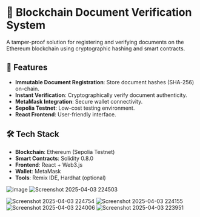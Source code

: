 
# 📜 Blockchain Document Verification System

A tamper-proof solution for registering and verifying documents on the Ethereum blockchain using cryptographic hashing and smart contracts.

## 🌟 Features
- **Immutable Document Registration**: Store document hashes (SHA-256) on-chain.
- **Instant Verification**: Cryptographically verify document authenticity.
- **MetaMask Integration**: Secure wallet connectivity.
- **Sepolia Testnet**: Low-cost testing environment.
- **React Frontend**: User-friendly interface.

## 🛠 Tech Stack
- **Blockchain**: Ethereum (Sepolia Testnet)
- **Smart Contracts**: Solidity 0.8.0
- **Frontend**: React + Web3.js
- **Wallet**: MetaMask
- **Tools**: Remix IDE, Hardhat (optional)

![image](https://github.com/user-attachments/assets/3704add2-5166-4dff-86ea-cd6103b9b2e2)
![Screenshot 2025-04-03 224503](https://github.com/user-attachments/assets/f6a3b655-74b6-4088-b022-149e4d4d8789)

![Screenshot 2025-04-03 224754](https://github.com/user-attachments/assets/96db7309-1bbf-4a95-be9d-e7a282fbad4f)
![Screenshot 2025-04-03 224155](https://github.com/user-attachments/assets/ba634f4e-ff08-4d02-bb0d-47e88cdcb51f)
![Screenshot 2025-04-03 224006](https://github.com/user-attachments/assets/22677e8c-fa2a-4498-803a-4da61598fcd4)
![Screenshot 2025-04-03 223951](https://github.com/user-attachments/assets/865d0d4f-fd47-4a5b-b5cd-380ba363d09c)

